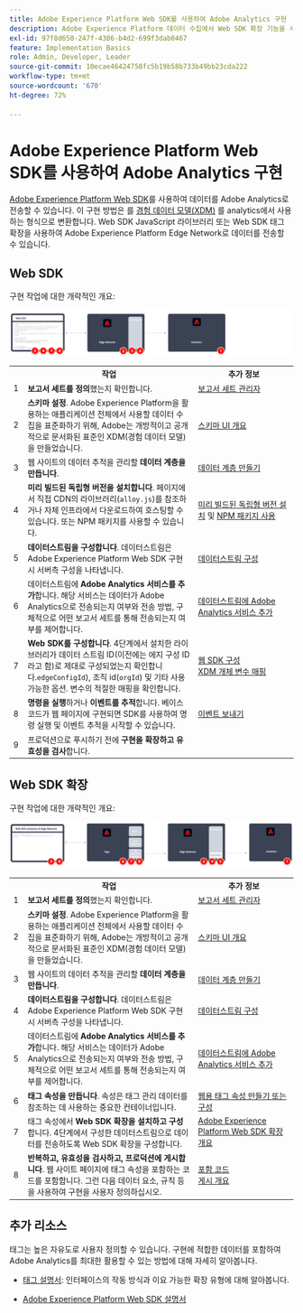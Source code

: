```yaml
---
title: Adobe Experience Platform Web SDK를 사용하여 Adobe Analytics 구현
description: Adobe Experience Platform 데이터 수집에서 Web SDK 확장 기능을 사용하여 Adobe Analytics로 데이터를 전송합니다.
exl-id: 97f8d650-247f-4386-b4d2-699f3dab0467
feature: Implementation Basics
role: Admin, Developer, Leader
source-git-commit: 10ecae46424758fc5b19b58b733b49bb23cda222
workflow-type: tm+mt
source-wordcount: '670'
ht-degree: 72%

---
```


# Adobe Experience Platform Web SDK를 사용하여 Adobe Analytics 구현

[Adobe Experience Platform Web SDK](https://experienceleague.adobe.com/docs/experience-platform/web-sdk/home.html)를 사용하여 데이터를 Adobe Analytics로 전송할 수 있습니다. 이 구현 방법은 를 [경험 데이터 모델(XDM)](https://experienceleague.adobe.com/docs/experience-platform/xdm/home.html?lang=ko-KR) 를 analytics에서 사용하는 형식으로 변환합니다. Web SDK JavaScript 라이브러리 또는 Web SDK 태그 확장을 사용하여 Adobe Experience Platform Edge Network로 데이터를 전송할 수 있습니다.

## Web SDK

구현 작업에 대한 개략적인 개요:

![이 섹션에 설명된 대로 웹 SDK 워크플로를 사용하여 Adobe Analytics을 구현하는 방법입니다.](../../assets/websdk-annotated.png)

<table style="width:100%">

<tr>
<th style="width:5%"></th><th style="width:60%"><b>작업</b></th><th style="width:35%"><b>추가 정보</b></th>
</tr>

<tr>
<td>1</td>
<td><b>보고서 세트를 정의</b>했는지 확인합니다.</td>
<td><a href="/help/admin/admin/c-manage-report-suites/report-suites-admin.md">보고서 세트 관리자</a></td>
</tr>

<tr>
<td>2</td>
<td><b>스키마 설정</b>. Adobe Experience Platform을 활용하는 애플리케이션 전체에서 사용할 데이터 수집을 표준화하기 위해, Adobe는 개방적이고 공개적으로 문서화된 표준인 XDM(경험 데이터 모델)을 만들었습니다.</td>
<td><a href="https://experienceleague.adobe.com/docs/experience-platform/xdm/ui/overview.html?lang=ko">스키마 UI 개요</a></td>
</tr>

<tr>
<td>3</td>
<td>웹 사이트의 데이터 추적을 관리할 <b>데이터 계층을 만듭니다</b>.</td>
<td><a href="../../prepare/data-layer.md">데이터 계층 만들기</a></td>
</tr>

<tr>
<td> 4</td>
<td><b>미리 빌드된 독립형 버전을 설치합니다</b>. 페이지에서 직접 CDN의 라이브러리(<code>alloy.js</code>)를 참조하거나 자체 인프라에서 다운로드하여 호스팅할 수 있습니다. 또는 NPM 패키지를 사용할 수 있습니다.</td>
<td><a href="https://experienceleague.adobe.com/docs/experience-platform/web-sdk/install/library.html">미리 빌드된 독립형 버전 설치</a> 및 <a href="https://experienceleague.adobe.com/docs/experience-platform/web-sdk/install/npm.html">NPM 패키지 사용</a></td>
</tr>

<tr>
<td>5</td>
<td><b>데이터스트림을 구성합니다</b>. 데이터스트림은 Adobe Experience Platform Web SDK 구현 시 서버측 구성을 나타냅니다.</td>
<td><a href="https://experienceleague.adobe.com/docs/experience-platform/edge/datastreams/configure.html?lang=ko-KR">데이터스트림 구성<a></td> 
</tr>

<td>6</td>
<td>데이터스트림에 <b>Adobe Analytics 서비스를 추가</b>합니다. 해당 서비스는 데이터가 Adobe Analytics으로 전송되는지 여부와 전송 방법, 구체적으로 어떤 보고서 세트를 통해 전송되는지 여부를 제어합니다.</td>
<td><a href="https://experienceleague.adobe.com/docs/experience-platform/edge/datastreams/configure.html#analytics">데이터스트림에 Adobe Analytics 서비스 추가</a></td>
</tr>

<tr>
<td>7</td>
<td><b>Web SDK를 구성합니다</b>. 4단계에서 설치한 라이브러리가 데이터 스트림 ID(이전에는 에지 구성 ID라고 함)로 제대로 구성되었는지 확인합니다.<code>edgeConfigId</code>), 조직 id(<code>orgId</code>) 및 기타 사용 가능한 옵션. 변수의 적절한 매핑을 확인합니다. </td>
<td><a href="https://experienceleague.adobe.com/docs/experience-platform/web-sdk/commands/configure/overview.html">웹 SDK 구성</a><br/><a href="../xdm-var-mapping.md">XDM 개체 변수 매핑</a></td>
</tr>

<tr>
<td>8</td>
<td><b>명령을 실행</b>하거나 <b>이벤트를 추적</b>합니다. 베이스 코드가 웹 페이지에 구현되면 SDK를 사용하여 명령 실행 및 이벤트 추적을 시작할 수 있습니다.
</td>
<td><a href="https://experienceleague.adobe.com/docs/experience-platform/web-sdk/commands/sendevent/overview.html">이벤트 보내기</a></td>
</tr>

<tr>
<td>9</td><td>프로덕션으로 푸시하기 전에 <b>구현을 확장하고 유효성을 검사</b>합니다.</td><td></td> 
</tr>
</table>


## Web SDK 확장

구현 작업에 대한 개략적인 개요:

![이 섹션에 설명된 대로 Web SDK 확장 워크플로우를 사용하여 Adobe Analytics을 구현하는 방법입니다.](../../assets/websdk-extension-annotated.png)

<table style="width:100%">

<tr>
<th style="width:5%"></th><th style="width:60%"><b>작업</b></th><th style="width:35%"><b>추가 정보</b></th>
</tr>

<tr>
<td>1</td>
<td><b>보고서 세트를 정의</b>했는지 확인합니다.</td>
<td><a href="/help/admin/admin/c-manage-report-suites/report-suites-admin.md">보고서 세트 관리자</a></td>
</tr>

<tr>
<td>2</td>
<td><b>스키마 설정</b>. Adobe Experience Platform을 활용하는 애플리케이션 전체에서 사용할 데이터 수집을 표준화하기 위해, Adobe는 개방적이고 공개적으로 문서화된 표준인 XDM(경험 데이터 모델)을 만들었습니다.</td>
<td><a href="https://experienceleague.adobe.com/docs/experience-platform/xdm/ui/overview.html?lang=ko">스키마 UI 개요</a></td>
</tr>

<tr>
<td>3</td>
<td>웹 사이트의 데이터 추적을 관리할 <b>데이터 계층을 만듭니다</b>.</td>
<td><a href="../../prepare/data-layer.md">데이터 계층 만들기</a></td>
</tr>

<tr>
<td>4</td>
<td><b>데이터스트림을 구성합니다</b>. 데이터스트림은 Adobe Experience Platform Web SDK 구현 시 서버측 구성을 나타냅니다.</td>
<td><a href="https://experienceleague.adobe.com/docs/experience-platform/edge/datastreams/configure.html?lang=ko-KR">데이터스트림 구성<a></td> 
</tr>

<tr>
<td>5</td> 
<td>데이터스트림에 <b>Adobe Analytics 서비스를 추가</b>합니다. 해당 서비스는 데이터가 Adobe Analytics으로 전송되는지 여부와 전송 방법, 구체적으로 어떤 보고서 세트를 통해 전송되는지 여부를 제어합니다.</td>
<td><a href="https://experienceleague.adobe.com/docs/experience-platform/edge/datastreams/configure.html#analytics">데이터스트림에 Adobe Analytics 서비스 추가</a></td>
</tr>

<tr>
<td>6</td>
<td><b>태그 속성을 만듭니다</b>. 속성은 태그 관리 데이터를 참조하는 데 사용하는 중요한 컨테이너입니다.</td>
<td><a href="https://experienceleague.adobe.com/docs/experience-platform/tags/admin/companies-and-properties.html#for-web">웹용 태그 속성 만들기 또는 구성</a></td>
</tr>

<tr>
<td>7</td> 
<td>태그 속성에서 <b>Web SDK 확장을 설치하고 구성</b>합니다. 4단계에서 구성한 데이터스트림으로 데이터를 전송하도록 Web SDK 확장을 구성합니다.</td>
<td><a href="https://experienceleague.adobe.com/docs/experience-platform/tags/extensions/client/sdk/overview.html?lang=ko-KR">Adobe Experience Platform Web SDK 확장 개요</a></td>
</tr>

<tr>
<td>8</td>
<td><b>반복하고, 유효성을 검사하고, 프로덕션에 게시합니다</b>. 웹 사이트 페이지에 태그 속성을 포함하는 코드를 포함합니다. 그런 다음 데이터 요소, 규칙 등을 사용하여 구현을 사용자 정의하십시오.</td>
<td><a href="https://experienceleague.adobe.com/docs/experience-platform/tags/publish/environments/environments.html#embed-code">포함 코드</a><br/><a href="https://experienceleague.adobe.com/docs/experience-platform/tags/publish/overview.html">게시 개요</a></td>
</tr>

</table>


## 추가 리소스

태그는 높은 자유도로 사용자 정의할 수 있습니다. 구현에 적합한 데이터를 포함하여 Adobe Analytics를 최대한 활용할 수 있는 방법에 대해 자세히 알아봅니다.

- [태그 설명서](https://experienceleague.adobe.com/docs/experience-platform/tags/home.html?lang=ko-KR#): 인터페이스의 작동 방식과 이요 가능한 확장 유형에 대해 알아봅니다.

- [Adobe Experience Platform Web SDK 설명서](https://experienceleague.adobe.com/docs/web-sdk.html?lang=ko-KR)
